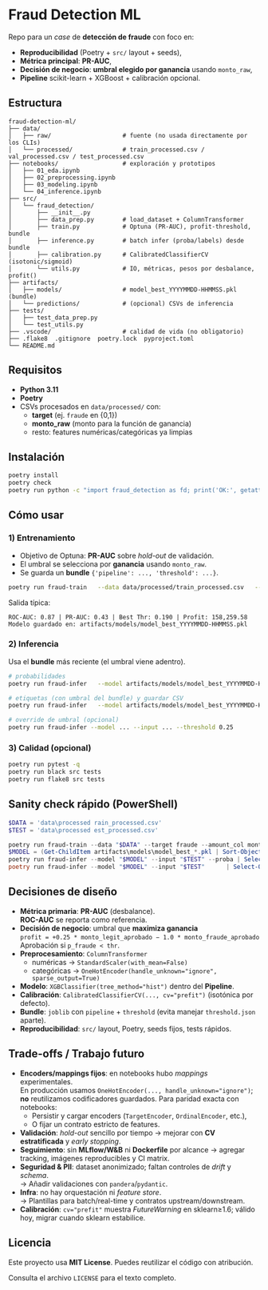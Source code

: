 # Fraud Detection ML

Repo para un *case* de **detección de fraude** con foco en:

- **Reproducibilidad** (Poetry + `src/` layout + seeds),
- **Métrica principal**: **PR-AUC**,
- **Decisión de negocio**: **umbral elegido por ganancia** usando `monto_raw`,
- **Pipeline** scikit-learn + XGBoost + calibración opcional.

## Estructura

```
fraud-detection-ml/
├── data/
│   ├── raw/                    # fuente (no usada directamente por los CLIs)
│   └── processed/              # train_processed.csv / val_processed.csv / test_processed.csv
├── notebooks/                  # exploración y prototipos
│   ├── 01_eda.ipynb
│   ├── 02_preprocessing.ipynb
│   ├── 03_modeling.ipynb
│   └── 04_inference.ipynb
├── src/
│   └── fraud_detection/
│       ├── __init__.py
│       ├── data_prep.py        # load_dataset + ColumnTransformer
│       ├── train.py            # Optuna (PR-AUC), profit-threshold, bundle
│       ├── inference.py        # batch infer (proba/labels) desde bundle
│       ├── calibration.py      # CalibratedClassifierCV (isotonic/sigmoid)
│       └── utils.py            # IO, métricas, pesos por desbalance, profit()
├── artifacts/
│   ├── models/                 # model_best_YYYYMMDD-HHMMSS.pkl   (bundle)
│   └── predictions/            # (opcional) CSVs de inferencia
├── tests/
│   ├── test_data_prep.py
│   └── test_utils.py
├── .vscode/                    # calidad de vida (no obligatorio)
├── .flake8  .gitignore  poetry.lock  pyproject.toml
└── README.md
```

## Requisitos

- **Python 3.11**
- **Poetry**
- CSVs procesados en `data/processed/` con:
  - **target** (ej. `fraude` en {0,1})
  - **monto_raw** (monto para la función de ganancia)
  - resto: features numéricas/categóricas ya limpias

## Instalación

```bash
poetry install
poetry check
poetry run python -c "import fraud_detection as fd; print('OK:', getattr(fd, '__version__', 'dev'))"
```

## Cómo usar

### 1) Entrenamiento

- Objetivo de Optuna: **PR-AUC** sobre *hold-out* de validación.
- El umbral se selecciona por **ganancia** usando `monto_raw`.
- Se guarda un **bundle** `{'pipeline': ..., 'threshold': ...}`.

```bash
poetry run fraud-train   --data data/processed/train_processed.csv   --target fraude   --amount_col monto_raw   --trials 20   --seed 42   --calibrate isotonic     # opciones: none | isotonic | sigmoid
```

Salida típica:
```
ROC-AUC: 0.87 | PR-AUC: 0.43 | Best Thr: 0.190 | Profit: 158,259.58
Modelo guardado en: artifacts/models/model_best_YYYYMMDD-HHMMSS.pkl
```

### 2) Inferencia

Usa el **bundle** más reciente (el umbral viene adentro).

```bash
# probabilidades
poetry run fraud-infer   --model artifacts/models/model_best_YYYYMMDD-HHMMSS.pkl   --input data/processed/test_processed.csv   --proba

# etiquetas (con umbral del bundle) y guardar CSV
poetry run fraud-infer   --model artifacts/models/model_best_YYYYMMDD-HHMMSS.pkl   --input data/processed/test_processed.csv   --output artifacts/predictions/test_preds.csv

# override de umbral (opcional)
poetry run fraud-infer --model ... --input ... --threshold 0.25
```

### 3) Calidad (opcional)

```bash
poetry run pytest -q
poetry run black src tests
poetry run flake8 src tests
```

## Sanity check rápido (PowerShell)

```powershell
$DATA = 'data\processed	rain_processed.csv'
$TEST = 'data\processed	est_processed.csv'

poetry run fraud-train --data "$DATA" --target fraude --amount_col monto_raw --trials 20 --seed 42 --calibrate isotonic
$MODEL = (Get-ChildItem artifacts\models\model_best_*.pkl | Sort-Object LastWriteTime -Descending | Select-Object -First 1 -ExpandProperty FullName)
poetry run fraud-infer --model "$MODEL" --input "$TEST" --proba | Select-Object -First 5
poetry run fraud-infer --model "$MODEL" --input "$TEST"      | Select-Object -First 10
```

## Decisiones de diseño

- **Métrica primaria**: **PR-AUC** (desbalance).  
  **ROC-AUC** se reporta como referencia.
- **Decisión de negocio**: umbral que **maximiza ganancia**  
  `profit = +0.25 * monto_legit_aprobado − 1.0 * monto_fraude_aprobado`  
  Aprobación si `p_fraude < thr`.
- **Preprocesamiento**: `ColumnTransformer`  
  - numéricas → `StandardScaler(with_mean=False)`  
  - categóricas → `OneHotEncoder(handle_unknown="ignore", sparse_output=True)`
- **Modelo**: `XGBClassifier(tree_method="hist")` dentro del **Pipeline**.
- **Calibración**: `CalibratedClassifierCV(..., cv="prefit")` (isotónica por defecto).
- **Bundle**: `joblib` con `pipeline` + `threshold` (evita manejar `threshold.json` aparte).
- **Reproducibilidad**: `src/` layout, Poetry, seeds fijos, tests rápidos.

## Trade-offs / Trabajo futuro

- **Encoders/mappings fijos**: en notebooks hubo *mappings* experimentales.  
  En producción usamos `OneHotEncoder(..., handle_unknown="ignore")`; **no** reutilizamos codificadores guardados. Para paridad exacta con notebooks:
  - Persistir y cargar encoders (`TargetEncoder`, `OrdinalEncoder`, etc.),
  - O fijar un contrato estricto de features.
- **Validación**: *hold-out* sencillo por tiempo → mejorar con **CV estratificada** y *early stopping*.
- **Seguimiento**: sin **MLflow/W&B** ni **Dockerfile** por alcance → agregar tracking, imágenes reproducibles y CI matrix.
- **Seguridad & PII**: dataset anonimizado; faltan controles de *drift* y *schema*.  
  → Añadir validaciones con `pandera`/`pydantic`.
- **Infra**: no hay orquestación ni *feature store*.  
  → Plantillas para batch/real-time y contratos upstream/downstream.
- **Calibración**: `cv="prefit"` muestra *FutureWarning* en sklearn≥1.6; válido hoy, migrar cuando sklearn estabilice.

## Licencia

Este proyecto usa **MIT License**. Puedes reutilizar el código con atribución.

Consulta el archivo `LICENSE` para el texto completo.
